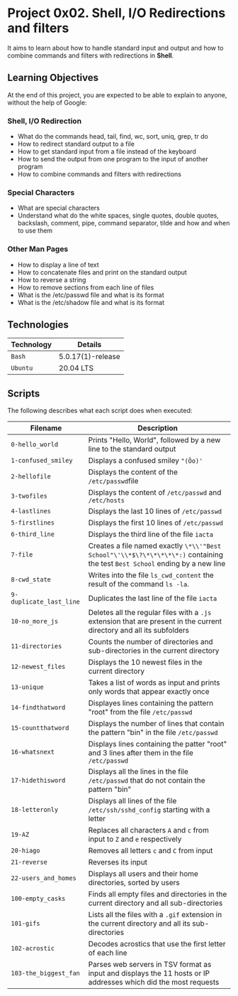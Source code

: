 # Project 0x02. Shell, I/O Redirections and filters

It aims to learn about how to handle standard input and output and how to combine commands and filters with redirections in **Shell**.

## Learning Objectives
At the end of this project, you are expected to be able to explain to anyone, without the help of Google:

### Shell, I/O Redirection
  - What do the commands head, tail, find, wc, sort, uniq, grep, tr do
  - How to redirect standard output to a file
  - How to get standard input from a file instead of the keyboard
  - How to send the output from one program to the input of another program
  - How to combine commands and filters with redirections

### Special Characters
  - What are special characters
  - Understand what do the white spaces, single quotes, double quotes, backslash, comment, pipe, command separator, tilde and how and when to use them
### Other Man Pages
  - How to display a line of text
  - How to concatenate files and print on the standard output
  - How to reverse a string
  - How to remove sections from each line of files 
  - What is the /etc/passwd file and what is its format
  - What is the /etc/shadow file and what is its format

## Technologies
| Technology | Details |
| -------- | ----------- |
| `Bash` | 5.0.17(1)-release |
| `Ubuntu` | 20.04 LTS |

## Scripts
The following describes what each script does when executed:

| Filename | Description |
| -------- | ----------- |
| `0-hello_world` | Prints "Hello, World", followed by a new line to the standard output |
| `1-confused_smiley` | Displays a confused smiley `"(Ôo)'` |
| `2-hellofile` | Displays the content of the `/etc/passwd`file |
| `3-twofiles` | Displays the content of `/etc/passwd` and `/etc/hosts` |
| `4-lastlines` | Displays the last 10 lines of `/etc/passwd` |
| `5-firstlines` | Displays the first 10 lines of `/etc/passwd` |
| `6-third_line` | Displays the third line of the file `iacta` |
| `7-file` | Creates a file named exactly `\*\\'"Best School"\'\\*$\?\*\*\*\*\*:)` containing the test `Best School` ending by a new line |
| `8-cwd_state` | Writes into the file `ls_cwd_content` the result of the command `ls -la`. |
| `9-duplicate_last_line` | Duplicates the last line of the file `iacta` |
| `10-no_more_js` | Deletes all the regular files with a `.js` extension that are present in the current directory and all its subfolders |
| `11-directories` | Counts the number of directories and sub-directories in the current directory |
| `12-newest_files` | Displays the 10 newest files in the current directory |
| `13-unique` | Takes a list of words as input and prints only words that appear exactly once |
| `14-findthatword` | Displayes lines containing the pattern "root" from the file `/etc/passwd` |
| `15-countthatword` | Displays the number of lines that contain the pattern "bin" in the file `/etc/passwd` |
| `16-whatsnext` | Displays lines containing the patter "root" and 3 lines after them in the file `/etc/passwd` |
| `17-hidethisword` | Displays all the lines in the file `/etc/passwd` that do not contain the pattern "bin" |
| `18-letteronly` | Displays all lines of the file `/etc/ssh/sshd_config` starting with a letter |
| `19-AZ` | Replaces all characters `A` and `c` from input to `Z` and `e` respectively |
| `20-hiago` | Removes all letters `c` and `C` from input |
| `21-reverse` | Reverses its input |
| `22-users_and_homes` | Displays all users and their home directories, sorted by users |
| `100-empty_casks` | Finds all empty files and directories in the current directory and all sub-directories |
| `101-gifs` | Lists all the files with a `.gif` extension in the current directory and all its sub-directories |
| `102-acrostic` | Decodes acrostics that use the first letter of each line |
| `103-the_biggest_fan` | Parses web servers in TSV format as input and displays the 11 hosts or IP addresses which did the most requests |
